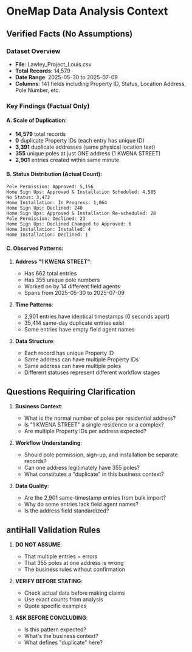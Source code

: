 # OneMap Data Analysis Context

## Verified Facts (No Assumptions)

### Dataset Overview
- **File**: Lawley_Project_Louis.csv
- **Total Records**: 14,579
- **Date Range**: 2025-05-30 to 2025-07-09
- **Columns**: 141 fields including Property ID, Status, Location Address, Pole Number, etc.

### Key Findings (Factual Only)

#### A. Scale of Duplication:
- **14,579** total records
- **0** duplicate Property IDs (each entry has unique ID)
- **3,391** duplicate addresses (same physical location text)
- **355** unique poles at just ONE address (1 KWENA STREET)
- **2,901** entries created within same minute

#### B. Status Distribution (Actual Count):
```
Pole Permission: Approved: 5,156
Home Sign Ups: Approved & Installation Scheduled: 4,585
No Status: 3,472
Home Installation: In Progress: 1,064
Home Sign Ups: Declined: 240
Home Sign Ups: Approved & Installation Re-scheduled: 28
Pole Permission: Declined: 23
Home Sign Ups: Declined Changed to Approved: 6
Home Installation: Installed: 4
Home Installation: Declined: 1
```

#### C. Observed Patterns:
1. **Address "1 KWENA STREET"**:
   - Has 662 total entries
   - Has 355 unique pole numbers
   - Worked on by 14 different field agents
   - Spans from 2025-05-30 to 2025-07-09

2. **Time Patterns**:
   - 2,901 entries have identical timestamps (0 seconds apart)
   - 35,414 same-day duplicate entries exist
   - Some entries have empty field agent names

3. **Data Structure**:
   - Each record has unique Property ID
   - Same address can have multiple Property IDs
   - Same address can have multiple poles
   - Different statuses represent different workflow stages

## Questions Requiring Clarification

1. **Business Context**:
   - What is the normal number of poles per residential address?
   - Is "1 KWENA STREET" a single residence or a complex?
   - Are multiple Property IDs per address expected?

2. **Workflow Understanding**:
   - Should pole permission, sign-up, and installation be separate records?
   - Can one address legitimately have 355 poles?
   - What constitutes a "duplicate" in this business context?

3. **Data Quality**:
   - Are the 2,901 same-timestamp entries from bulk import?
   - Why do some entries lack field agent names?
   - Is the address field standardized?

## antiHall Validation Rules

1. **DO NOT ASSUME**:
   - That multiple entries = errors
   - That 355 poles at one address is wrong
   - The business rules without confirmation

2. **VERIFY BEFORE STATING**:
   - Check actual data before making claims
   - Use exact counts from analysis
   - Quote specific examples

3. **ASK BEFORE CONCLUDING**:
   - Is this pattern expected?
   - What's the business context?
   - What defines "duplicate" here?
